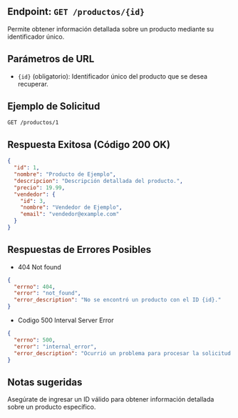 ## Endpoint: `GET /productos/{id}`

Permite obtener información detallada sobre un producto mediante su identificador único.

## Parámetros de URL
- `{id}` (obligatorio): Identificador único del producto que se desea recuperar.

## Ejemplo de Solicitud
```http
GET /productos/1
```
## Respuesta Exitosa (Código 200 OK)

```json
{
  "id": 1,
  "nombre": "Producto de Ejemplo",
  "descripcion": "Descripción detallada del producto.",
  "precio": 19.99,
  "vendedor": {
    "id": 3,
    "nombre": "Vendedor de Ejemplo",
    "email": "vendedor@example.com"
  }
}

```

## Respuestas de Errores Posibles
- 404 Not found 
```json
{
  "errno": 404,
  "error": "not_found",
  "error_description": "No se encontró un producto con el ID {id}."
}

```
- Codigo 500 Interval Server Error
```json
{
  "errno": 500,
  "error": "internal_error",
  "error_description": "Ocurrió un problema para procesar la solicitud."
}
```

## Notas sugeridas
Asegúrate de ingresar un ID válido para obtener información detallada sobre un producto específico.

